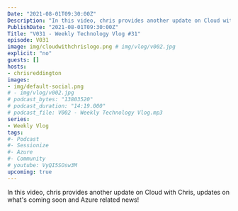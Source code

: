 ```yaml
---
Date: "2021-08-01T09:30:00Z"
Description: "In this video, chris provides another update on Cloud with Chris, updates on what's coming soon and Azure related news!"
PublishDate: "2021-08-01T09:30:00Z"
Title: "V031 - Weekly Technology Vlog #31"
episode: V031
image: img/cloudwithchrislogo.png # img/vlog/v002.jpg
explicit: "no"
guests: []
hosts:
- chrisreddington
images:
- img/default-social.png
# - img/vlog/v002.jpg
# podcast_bytes: "13803520"
# podcast_duration: "14:19.000"
# podcast_file: V002 - Weekly Technology Vlog.mp3
series:
- Weekly Vlog
tags:
#- Podcast
#- Sessionize
#- Azure
#- Community
# youtube: VyQI5SOsw3M
upcoming: true
---
```

In this video, chris provides another update on Cloud with Chris, updates on what's coming soon and Azure related news!